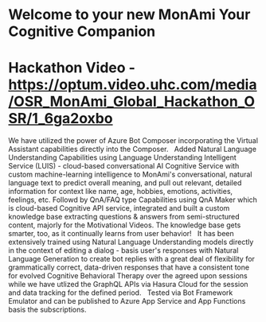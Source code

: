 # Welcome to your new MonAmi Your Cognitive Companion 
# Hackathon Video - https://optum.video.uhc.com/media/OSR_MonAmi_Global_Hackathon_OSR/1_6ga2oxbo


We have utilized the power of Azure Bot Composer incorporating the Virtual Assistant capabilities directly into the Composer.
 
Added Natural Language Understanding Capabilities using Language Understanding Intelligent Service (LUIS) - cloud-based conversational AI Cognitive Service with custom machine-learning intelligence to MonAmi's conversational, natural language text to predict overall meaning, and pull out relevant, detailed information for context like name, age, hobbies, emotions, activities, feelings, etc. Followd by QnA/FAQ type Capabilities using QnA Maker which is cloud-based Cognitive API service, integrated and built a custom knowledge base extracting questions & answers from semi-structured content, majorly for the Motivational Videos. The knowledge base gets smarter, too, as it continually learns from user behavior!
 
It has been extensively trained using Natural Language Understanding models directly in the context of editing a dialog - basis user's responses with Natural Language Generation to create bot replies with a great deal of flexibility for grammatically correct, data-driven responses that have a consistent tone for evolved Cognitive Behavioral Therapy over the agreed upon sessions while we have utlized the GraphQL APIs via Hasura Cloud for the session and data tracking for the defined period.
 
Tested via Bot Framework Emulator and can be published to Azure App Service and App Functions basis the subscriptions. 
